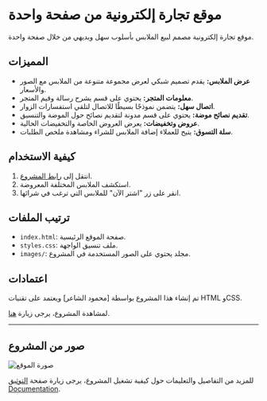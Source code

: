# موقع تجارة إلكترونية من صفحة واحدة

موقع تجارة إلكترونية  مصمم لبيع الملابس بأسلوب سهل وبديهي من خلال صفحة واحدة.

## المميزات


- **عرض الملابس:** يقدم تصميم شبكي لعرض مجموعة متنوعة من الملابس مع الصور والأسعار.
- **معلومات المتجر:** يحتوي على قسم يشرح رسالة وقيم المتجر.
- **اتصال سهل:** يتضمن نموذجًا بسيطًا للاتصال لتلقي استفسارات الزوار.
- **تقديم نصائح موضة:** يحتوي على قسم مدونة لتقديم نصائح حول الموضة والتنسيق.
- **عروض وتخفيضات:** يعرض العروض الخاصة والتخفيضات الحالية.
- **سلة التسوق:** يتيح للعملاء إضافة الملابس للشراء ومشاهدة ملخص الطلبات.



## كيفية الاستخدام

1. انتقل إلى [رابط المشروع](https://alshaercode.github.io/E-Commerce-Website-Design-Using/#).
2. استكشف الملابس المختلفة المعروضة.
3. انقر على زر "اشتر الآن" للملابس التي ترغب في شرائها.

## ترتيب الملفات

- `index.html`: صفحة الموقع الرئيسية.
- `styles.css`: ملف تنسيق الواجهة.
- `images/`: مجلد يحتوي على الصور المستخدمة في المشروع.

## اعتمادات

تم إنشاء هذا المشروع بواسطة [محمود الشاعر] ويعتمد على تقنيات HTML وCSS.

لمشاهدة المشروع، يرجى زيارة [هنا](https://alshaercode.github.io/E-Commerce-Website-Design-Using/).


---
## صور من المشروع

![صورة الموقع](https://github.com/alshaercode/E-Commerce-Website-Design-Using/assets/120109352/7aed55ee-6d4b-4558-9806-1d9fe14c39d9)

للمزيد من التفاصيل والتعليمات حول كيفية تشغيل المشروع، يرجى زيارة صفحة [التوثيق Documentation](docs.md).
